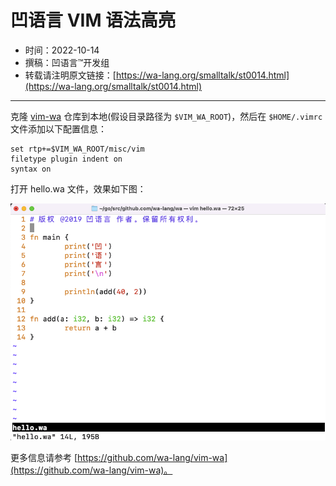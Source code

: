 # 凹语言 VIM 语法高亮

- 时间：2022-10-14
- 撰稿：凹语言™开发组
- 转载请注明原文链接：[https://wa-lang.org/smalltalk/st0014.html](https://wa-lang.org/smalltalk/st0014.html)

---

克隆 [vim-wa](https://github.com/wa-lang/vim-wa) 仓库到本地(假设目录路径为 `$VIM_WA_ROOT`)，然后在 `$HOME/.vimrc` 文件添加以下配置信息：

```
set rtp+=$VIM_WA_ROOT/misc/vim
filetype plugin indent on
syntax on
```

打开 hello.wa 文件，效果如下图：

![](images/st0014-vim.png)

更多信息请参考 [https://github.com/wa-lang/vim-wa](https://github.com/wa-lang/vim-wa)。
